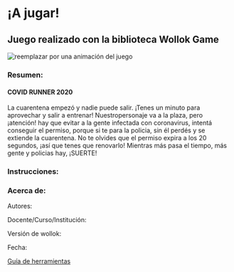 # ¡A jugar! 

## Juego realizado con la biblioteca Wollok Game

![reemplazar por una animación del juego](https://d33wubrfki0l68.cloudfront.net/1ba3cf64b23a4ac786d7432121abbd782794730c/ce83b/documentacion/conceptos/images/wollokcharacter.gif)

### Resumen: 
#### COVID RUNNER 2020
La cuarentena empezó y nadie puede salir. ¡Tenes un minuto para aprovechar y salir a entrenar!
Nuestropersonaje va a la plaza, pero ¡atención! hay que evitar a la gente infectada con coronavirus,
intentá conseguir el permiso, porque si te para la policia, sin él perdés y se extiende la cuarentena.
No te olvides que el permiso expira a los 20 segundos, ¡así que tenes que renovarlo! 
Mientras más pasa el tiempo, más gente y policias hay, ¡SUERTE!

### Instrucciones:


### Acerca de:

Autores:

Docente/Curso/Institución:

Versión de wollok:

Fecha:

[Guía de herramientas](https://www.wollok.org/documentacion/conceptos/)

